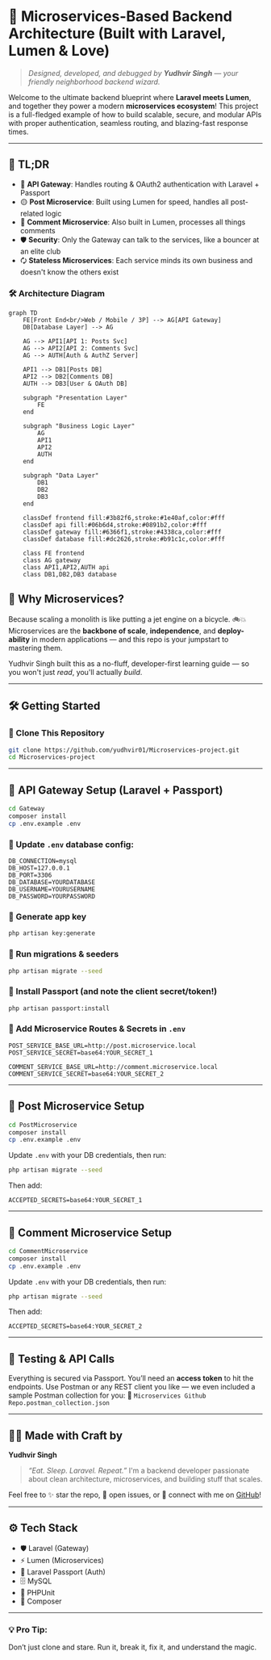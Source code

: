 # 🚀 Microservices-Based Backend Architecture (Built with Laravel, Lumen & Love)

> *Designed, developed, and debugged by **Yudhvir Singh** — your friendly neighborhood backend wizard.*

Welcome to the ultimate backend blueprint where **Laravel meets Lumen**, and together they power a modern **microservices ecosystem**! This project is a full-fledged example of how to build scalable, secure, and modular APIs with proper authentication, seamless routing, and blazing-fast response times.

---

## 🧠 TL;DR

* 🏁 **API Gateway**: Handles routing & OAuth2 authentication with Laravel + Passport
* 🟡 **Post Microservice**: Built using Lumen for speed, handles all post-related logic
* 💬 **Comment Microservice**: Also built in Lumen, processes all things comments
* 🛡️ **Security**: Only the Gateway can talk to the services, like a bouncer at an elite club
* 🗘️ **Stateless Microservices**: Each service minds its own business and doesn't know the others exist

### 🛠️ Architecture Diagram

```mermaid
graph TD
    FE[Front End<br/>Web / Mobile / 3P] --> AG[API Gateway]
    DB[Database Layer] --> AG
    
    AG --> API1[API 1: Posts Svc]
    AG --> API2[API 2: Comments Svc]
    AG --> AUTH[Auth & AuthZ Server]
    
    API1 --> DB1[Posts DB]
    API2 --> DB2[Comments DB]
    AUTH --> DB3[User & OAuth DB]
    
    subgraph "Presentation Layer"
        FE
    end
    
    subgraph "Business Logic Layer"
        AG
        API1
        API2
        AUTH
    end
    
    subgraph "Data Layer"
        DB1
        DB2
        DB3
    end
    
    classDef frontend fill:#3b82f6,stroke:#1e40af,color:#fff
    classDef api fill:#06b6d4,stroke:#0891b2,color:#fff
    classDef gateway fill:#6366f1,stroke:#4338ca,color:#fff
    classDef database fill:#dc2626,stroke:#b91c1c,color:#fff
    
    class FE frontend
    class AG gateway
    class API1,API2,AUTH api
    class DB1,DB2,DB3 database
```
## 🎯 Why Microservices?

Because scaling a monolith is like putting a jet engine on a bicycle. 🚲💥
Microservices are the **backbone of scale**, **independence**, and **deploy-ability** in modern applications — and this repo is your jumpstart to mastering them.

Yudhvir Singh built this as a no-fluff, developer-first learning guide — so you won't just *read*, you'll actually *build*.

---

## 🛠️ Getting Started

### 📅 Clone This Repository

```bash
git clone https://github.com/yudhvir01/Microservices-project.git
cd Microservices-project
```

---

## 🚪 API Gateway Setup (Laravel + Passport)

```bash
cd Gateway
composer install
cp .env.example .env
```

### 🔧 Update `.env` database config:

```
DB_CONNECTION=mysql
DB_HOST=127.0.0.1
DB_PORT=3306
DB_DATABASE=YOURDATABASE
DB_USERNAME=YOURUSERNAME
DB_PASSWORD=YOURPASSWORD
```

### 🔑 Generate app key

```bash
php artisan key:generate
```

### 🧦 Run migrations & seeders

```bash
php artisan migrate --seed
```

### 🔐 Install Passport (and note the client secret/token!)

```bash
php artisan passport:install
```

### 🔌 Add Microservice Routes & Secrets in `.env`

```env
POST_SERVICE_BASE_URL=http://post.microservice.local
POST_SERVICE_SECRET=base64:YOUR_SECRET_1

COMMENT_SERVICE_BASE_URL=http://comment.microservice.local
COMMENT_SERVICE_SECRET=base64:YOUR_SECRET_2
```

---

## 📝 Post Microservice Setup

```bash
cd PostMicroservice
composer install
cp .env.example .env
```

Update `.env` with your DB credentials, then run:

```bash
php artisan migrate --seed
```

Then add:

```env
ACCEPTED_SECRETS=base64:YOUR_SECRET_1
```

---

## 💬 Comment Microservice Setup

```bash
cd CommentMicroservice
composer install
cp .env.example .env
```

Update `.env` with your DB credentials, then run:

```bash
php artisan migrate --seed
```

Then add:

```env
ACCEPTED_SECRETS=base64:YOUR_SECRET_2
```

---

## 🧪 Testing & API Calls

Everything is secured via Passport. You’ll need an **access token** to hit the endpoints.
Use Postman or any REST client you like — we even included a sample Postman collection for you:
📁 `Microservices Github Repo.postman_collection.json`

---

## 🧙‍♂️ Made with Craft by

**Yudhvir Singh**

> *“Eat. Sleep. Laravel. Repeat.”*
> I'm a backend developer passionate about clean architecture, microservices, and building stuff that scales.

Feel free to ✨ star the repo, 🐛 open issues, or 💬 connect with me on [GitHub](https://github.com/yudhvir01)!

---

## ⚙️ Tech Stack

* 🛡️ Laravel (Gateway)
* ⚡ Lumen (Microservices)
* 🔐 Laravel Passport (Auth)
* 🗄️ MySQL
* 🧪 PHPUnit
* 🐐 Composer

---

### 💡 Pro Tip:

Don’t just clone and stare. Run it, break it, fix it, and understand the magic.

